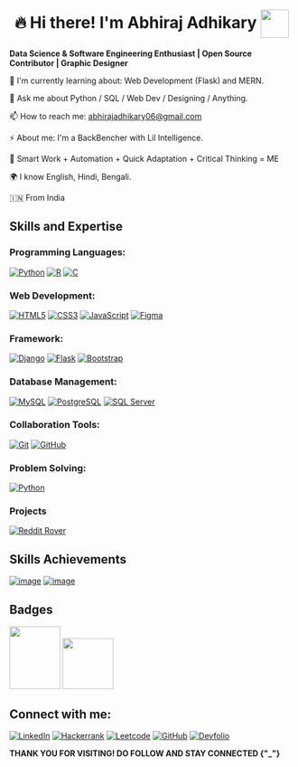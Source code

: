 <!-- Add your banner image URL here -->
<div align="center">
  <h1>🔥 Hi there! I'm Abhiraj Adhikary
  <span><img src="https://drive.google.com/uc?export=view&id=1fquStfgXuJmU5Kic1iReFXT7NCb9Zuz5" width="50" style="vertical-align: middle;"> </span></h1>
</div>



**Data Science & Software Engineering Enthusiast | Open Source Contributor | Graphic Designer**

🌱 I'm currently learning about: Web Development (Flask) and MERN.

💬 Ask me about Python / SQL / Web Dev / Designing / Anything.

📫 How to reach me: abhirajadhikary06@gmail.com

⚡ About me: I'm a BackBencher with Lil Intelligence.

💪 Smart Work + Automation + Quick Adaptation + Critical Thinking = ME

🌍 I know English, Hindi, Bengali.

🇮🇳 From India

## Skills and Expertise

### Programming Languages:
[![Python](https://img.shields.io/badge/Python-3776AB?style=for-the-badge&logo=python&logoColor=white)](https://www.python.org/)
[![R](https://img.shields.io/badge/R-276DC3?style=for-the-badge&logo=r&logoColor=white)](https://www.r-project.org/)
[![C](https://img.shields.io/badge/C-A8B9CC?style=for-the-badge&logo=c&logoColor=white)](https://en.wikipedia.org/wiki/C_(programming_language))

### Web Development:
[![HTML5](https://img.shields.io/badge/HTML5-E34F26?style=for-the-badge&logo=html5&logoColor=white)](https://developer.mozilla.org/en-US/docs/Web/HTML)
[![CSS3](https://img.shields.io/badge/CSS3-1572B6?style=for-the-badge&logo=css3&logoColor=white)](https://developer.mozilla.org/en-US/docs/Web/CSS)
[![JavaScript](https://img.shields.io/badge/JavaScript-F7DF1E?style=for-the-badge&logo=javascript&logoColor=black)](https://developer.mozilla.org/en-US/docs/Web/JavaScript)
[![Figma](https://img.shields.io/badge/Figma-F24E1E?style=for-the-badge&logo=figma&logoColor=white)](https://www.figma.com/)

### Framework:
[![Django](https://img.shields.io/badge/Django-092E20?style=for-the-badge&logo=django&logoColor=white)](https://www.djangoproject.com/)
[![Flask](https://img.shields.io/badge/Flask-000000?style=for-the-badge&logo=flask&logoColor=white)](https://flask.palletsprojects.com/)
[![Bootstrap](https://img.shields.io/badge/Bootstrap-7952B3?style=for-the-badge&logo=bootstrap&logoColor=white)](https://getbootstrap.com/)

### Database Management:
[![MySQL](https://img.shields.io/badge/MySQL-4479A1?style=for-the-badge&logo=mysql&logoColor=white)](https://www.mysql.com/)
[![PostgreSQL](https://img.shields.io/badge/PostgreSQL-336791?style=for-the-badge&logo=postgresql&logoColor=white)](https://www.postgresql.org/)
[![SQL Server](https://img.shields.io/badge/SQL_Server-CC2927?style=for-the-badge&logo=microsoftsqlserver&logoColor=white)](https://www.microsoft.com/en-us/sql-server)


### Collaboration Tools:
[![Git](https://img.shields.io/badge/Git-F05032?style=for-the-badge&logo=git&logoColor=white)](https://git-scm.com/)
[![GitHub](https://img.shields.io/badge/GitHub-181717?style=for-the-badge&logo=github&logoColor=white)](https://github.com/)

### Problem Solving:
[![Python](https://img.shields.io/badge/Python-3776AB?style=for-the-badge&logo=python&logoColor=white)](https://www.python.org/)

### Projects
[![Reddit Rover](https://img.shields.io/badge/Reddit%20Rover-Top%20reddit%20feed%20scraper-596AFF?style=for-the-badge&labelColor=white&logo=)](https://redditrover.pythonanywhere.com)


## Skills Achievements
[![image](https://github.com/abhirajadhikary06/abhirajadhikary06/assets/171187625/7a35ae27-b058-4913-9660-e84910bb1b35)](https://www.hackerrank.com/abhirajadhikary1)
[![image](https://github.com/abhirajadhikary06/abhirajadhikary06/assets/171187625/75e4bf72-2f50-4616-88b3-bc047e19b7ab)](https://www.hackerrank.com/abhirajadhikary1)

## Badges
<img src="https://github.com/abhirajadhikary06/abhirajadhikary06/assets/171187625/4682dafd-bf4a-4c70-a531-c1b4d6d97a99" width="90px" height="110.59px" />  <img src="https://assets.leetcode.com/static_assets/public/images/badges/2024/gif/2024-06.gif" width="90px" height="90px" />



## Connect with me:

[![LinkedIn](https://img.shields.io/badge/LinkedIn-0077B5?style=for-the-badge&logo=linkedin&logoColor=white)](https://www.linkedin.com/in/abhirajadhikary06)
[![Hackerrank](https://img.shields.io/badge/Hackerrank-2EC866?style=for-the-badge&logo=hackerrank&logoColor=white)](https://www.hackerrank.com/profile/abhirajadhikary1)
[![Leetcode](https://img.shields.io/badge/Leetcode-FFA116?style=for-the-badge&logo=leetcode&logoColor=black)](https://leetcode.com/u/0vz9vQHr2y/)
[![GitHub](https://img.shields.io/badge/GitHub-181717?style=for-the-badge&logo=github&logoColor=white)](https://github.com/abhirajadhikary06)
[![Devfolio](https://img.shields.io/badge/Devfolio-Profile-9cf?style=for-the-badge&logo=devfolio)](https://devfolio.co/@abhirajadhikary)


**THANK YOU FOR VISITING! DO FOLLOW AND STAY CONNECTED {"_"}**
